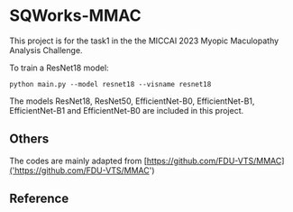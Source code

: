 # SQWorks-MMAC
This project is for the task1 in the the MICCAI 2023 Myopic Maculopathy Analysis Challenge.

To train a ResNet18 model:
```
python main.py --model resnet18 --visname resnet18
```
The models ResNet18, ResNet50, EfficientNet-B0, EfficientNet-B1, EfficientNet-B1 and EfficientNet-B0 are included in this project.
## Others
The codes are mainly adapted from [https://github.com/FDU-VTS/MMAC]('https://github.com/FDU-VTS/MMAC')
## Reference

